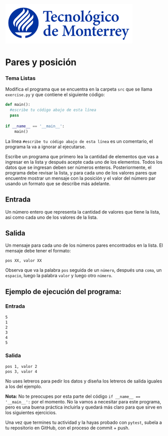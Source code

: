 ![Tec de Monterrey](../../images/logotecmty.png)
# Pares y posición
### Tema Listas

Modifica el programa que se encuentra en la carpeta `src` que se llama `exercise.py` y que contiene el siguiente código:

```python
def main():
  #escribe tu código abajo de esta línea
  pass

if __name__ == '__main__':
    main()
```

La línea `#escribe tu código abajo de esta línea` es un comentario, el programa la va a ignorar al ejecutarse.

Escribe un programa que primero lea la cantidad de elementos que vas a ingresar en la lista y después acepte cada uno de los elementos. Todos los datos que se ingresan deben ser números enteros.
Posteriormente, el programa debe revisar la lista, y para cada uno de los valores pares que encuentre mostrar un mensaje con la posición y el valor del número par usando un formato que se describe más adelante.

## Entrada
Un número entero que representa la cantidad de valores que tiene la lista, asi como cada uno de los valores de la lista.

## Salida
Un mensaje para cada uno de los números pares encontrados en la lista. El mensaje debe tener el formato:
```
pos XX, valor XX
```
Observa que va la palabra ``pos`` seguida de un ``número``, después una ``coma``, un `espacio`, luego la palabra ``valor`` y luego otro ``número``. 
 
## Ejemplo de ejecución del programa:
### Entrada
```
5
1
2
3
4
5
```
### Salida
```
pos 1, valor 2
pos 3, valor 4
```
No uses letreros para pedir los datos y diseña los letreros de salida iguales a los del ejemplo.

**Nota:** No te preocupes por esta parte del código `if __name__ == '__main__':` por el momento. No la vamos a necesitar para este programa, pero es una buena práctica incluirla y quedará más claro para que sirve en los siguientes ejercicios.

Una vez que termines tu actividad y la hayas probado con `pytest`, subela a tu repositorio en GitHub, con el proceso de commit + push.

